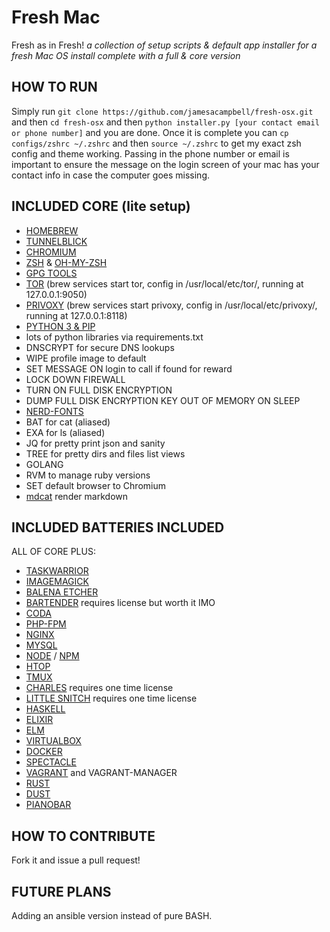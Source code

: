 # Fresh Mac

Fresh as in Fresh!
_a collection of setup scripts &amp; default app installer for a fresh Mac OS install complete with a full & core version_

## HOW TO RUN

Simply run `git clone https://github.com/jamesacampbell/fresh-osx.git` and then `cd fresh-osx` and then `python installer.py [your contact email or phone number]` and you are done. Once it is complete you can `cp configs/zshrc ~/.zshrc` and then `source ~/.zshrc` to get my exact zsh config and theme working. Passing in the phone number or email is important to ensure the message on the login screen of your mac has your contact info in case the computer goes missing.

## INCLUDED CORE (lite setup)

- [HOMEBREW](https://brew.sh)
- [TUNNELBLICK](https://www.tunnelblick.net/)
- [CHROMIUM](https://www.chromium.org/)
- [ZSH](https://www.zsh.org/) & [OH-MY-ZSH](http://ohmyz.sh/)
- [GPG TOOLS](https://gpgtools.org/)
- [TOR](https://www.torproject.org/download/download.html.en) (brew services start tor, config in /usr/local/etc/tor/, running at 127.0.0.1:9050)
- [PRIVOXY](http://www.privoxy.org/) (brew services start privoxy, config in /usr/local/etc/privoxy/, running at 127.0.0.1:8118)
- [PYTHON 3 & PIP](https://www.python.org/)
- lots of python libraries via requirements.txt
- DNSCRYPT for secure DNS lookups
- WIPE profile image to default
- SET MESSAGE ON login to call if found for reward
- LOCK DOWN FIREWALL
- TURN ON FULL DISK ENCRYPTION
- DUMP FULL DISK ENCRYPTION KEY OUT OF MEMORY ON SLEEP
- [NERD-FONTS](https://github.com/ryanoasis/nerd-fonts)
- BAT for cat (aliased)
- EXA for ls (aliased)
- JQ for pretty print json and sanity
- TREE for pretty dirs and files list views
- GOLANG
- RVM to manage ruby versions
- SET default browser to Chromium
- [mdcat](https://github.com/lunaryorn/mdcat) render markdown

## INCLUDED BATTERIES INCLUDED

ALL OF CORE PLUS:

- [TASKWARRIOR](https://taskwarrior.org/)
- [IMAGEMAGICK](https://www.imagemagick.org/script/index.php)
- [BALENA ETCHER](https://www.balena.io/etcher/)
- [BARTENDER](https://www.macbartender.com) requires license but worth it IMO
- [CODA](https://www.panic.com/coda/)
- [PHP-FPM](https://php-fpm.org/download/)
- [NGINX](https://nginx.org/en/download.html)
- [MYSQL](https://dev.mysql.com/downloads/)
- [NODE](https://nodejs.org/en/download/) / [NPM](https://www.npmjs.com/package/download)
- [HTOP](http://hisham.hm/htop/)
- [TMUX](https://github.com/tmux/tmux/wiki)
- [CHARLES](https://www.charlesproxy.com/) requires one time license
- [LITTLE SNITCH](https://www.obdev.at/products/littlesnitch/index.html) requires one time license
- [HASKELL](https://www.haskell.org/)
- [ELIXIR](https://elixir-lang.org/)
- [ELM](https://elm-lang.org/)
- [VIRTUALBOX](https://www.virtualbox.org/)
- [DOCKER](https://docs.docker.com/install/)
- [SPECTACLE](https://www.spectacleapp.com/)
- [VAGRANT](https://www.vagrantup.com/) and VAGRANT-MANAGER
- [RUST](https://www.rust-lang.org/)
- [DUST](https://github.com/bootandy/dust)
- [PIANOBAR](https://github.com/PromyLOPh/pianobar/)

## HOW TO CONTRIBUTE

Fork it and issue a pull request!

## FUTURE PLANS

Adding an ansible version instead of pure BASH.
